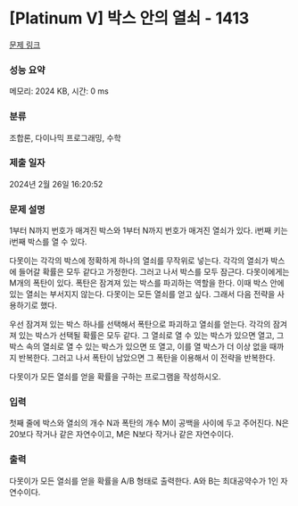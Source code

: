 # [Platinum V] 박스 안의 열쇠 - 1413 

[문제 링크](https://www.acmicpc.net/problem/1413) 

### 성능 요약

메모리: 2024 KB, 시간: 0 ms

### 분류

조합론, 다이나믹 프로그래밍, 수학

### 제출 일자

2024년 2월 26일 16:20:52

### 문제 설명

<p>1부터 N까지 번호가 매겨진 박스와 1부터 N까지 번호가 매겨진 열쇠가 있다. i번째 키는 i번째 박스를 열 수 있다.</p>

<p>다못이는 각각의 박스에 정확하게 하나의 열쇠를 무작위로 넣는다. 각각의 열쇠가 박스에 들어갈 확률은 모두 같다고 가정한다. 그러고 나서 박스를 모두 잠근다. 다못이에게는 M개의 폭탄이 있다. 폭탄은 잠겨져 있는 박스를 파괴하는 역할을 한다. 이때 박스 안에 있는 열쇠는 부서지지 않는다. 다못이는 모든 열쇠를 얻고 싶다. 그래서 다음 전략을 사용하기로 했다.</p>

<p>우선 잠겨져 있는 박스 하나를 선택해서 폭탄으로 파괴하고 열쇠를 얻는다. 각각의 잠겨져 있는 박스가 선택될 확률은 모두 같다. 그 열쇠로 열 수 있는 박스가 있으면 열고, 그 박스 속의 열쇠로 열 수 있는 박스가 있으면 또 열고, 이를 열 박스가 더 이상 없을 때까지 반복한다. 그러고 나서 폭탄이 남았으면 그 폭탄을 이용해서 이 전략을 반복한다.</p>

<p>다못이가 모든 열쇠를 얻을 확률을 구하는 프로그램을 작성하시오.</p>

### 입력 

 <p>첫째 줄에 박스와 열쇠의 개수 N과 폭탄의 개수 M이 공백을 사이에 두고 주어진다. N은 20보다 작거나 같은 자연수이고, M은 N보다 작거나 같은 자연수이다.</p>

### 출력 

 <p>다못이가 모든 열쇠를 얻을 확률을 A/B 형태로 출력한다. A와 B는 최대공약수가 1인 자연수이다.</p>

